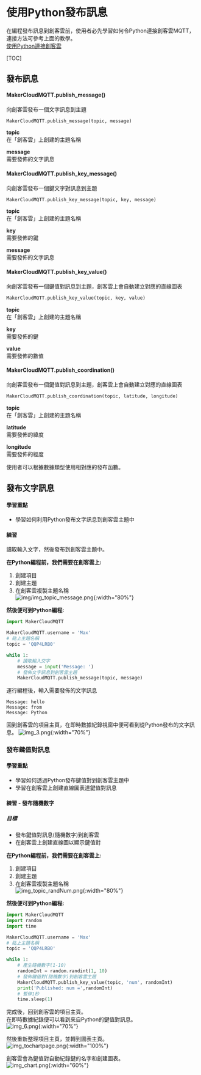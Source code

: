 # 使用Python發布訊息
在編程發布訊息到創客雲前，使用者必先學習如何令Python連接創客雲MQTT，連接方法可參考上面的教學。  
[使用Python連接創客雲](../../ch4_connect/python/connect_python.md)

[TOC]

## 發布訊息

#### MakerCloudMQTT.publish_message()
向創客雲發布一個文字訊息到主題
```python
MakerCloudMQTT.publish_message(topic, message)
```
**topic**  
在「創客雲」上創建的主題名稱

**message**  
需要發佈的文字訊息

#### MakerCloudMQTT.publish_key_message()
向創客雲發布一個鍵文字對訊息到主題
```python
MakerCloudMQTT.publish_key_message(topic, key, message)
```
**topic**  
在「創客雲」上創建的主題名稱

**key**  
需要發佈的鍵

**message**  
需要發佈的文字訊息

#### MakerCloudMQTT.publish_key_value()
向創客雲發布一個鍵值對訊息到主題，創客雲上會自動建立對應的直線圖表
```python
MakerCloudMQTT.publish_key_value(topic, key, value)
```
**topic**  
在「創客雲」上創建的主題名稱

**key**  
需要發佈的鍵

**value**  
需要發佈的數值

#### MakerCloudMQTT.publish_coordination()
向創客雲發布一個鍵值對訊息到主題，創客雲上會自動建立對應的直線圖表
```python
MakerCloudMQTT.publish_coordination(topic, latitude, longitude)
```
**topic**  
在「創客雲」上創建的主題名稱

**latitude**  
需要發佈的緯度

**longitude**  
需要發佈的經度

使用者可以根據數據類型使用相對應的發布函數。

## 發布文字訊息
#### 學習重點
- 學習如何利用Python發布文字訊息到創客雲主題中

#### 練習
讀取輸入文字，然後發布到創客雲主題中。

**在Python編程前，我們需要在創客雲上:**

1. 創建項目
2. 創建主題
3. 在創客雲複製主題名稱  
![img/img_topic_message.png](img/img_topic_message.png){:width="80%"}

**然後便可到Python編程:**
```python
import MakerCloudMQTT

MakerCloudMQTT.username = 'Max'
# 貼上主題名稱
topic = 'QQP4LRB0'

while 1:
    # 讀取輸入交字
    message = input('Message: ')
    # 發佈文字訊息到創客雲主題
    MakerCloudMQTT.publish_message(topic, message)
```

運行編程後，輸入需要發佈的文字訊息
```
Message: hello
Message: from
Message: Python
```

回到創客雲的項目主頁，在即時數據紀錄視窗中便可看到從Python發布的文字訊息。
![img_3.png](img/img_3.png){:width="70%"}

### 發布鍵值對訊息
#### 學習重點
- 學習如何透過Python發布鍵值對到創客雲主題中
- 學習在創客雲上創建直線圖表達鍵值對訊息

#### 練習 - 發布隨機數字
##### 目標
- 發布鍵值對訊息(隨機數字)到創客雲
- 在創客雲上創建直線圖以顯示鍵值對

**在Python編程前，我們需要在創客雲上:**

1. 創建項目
2. 創建主題
3. 在創客雲複製主題名稱  
![img_topic_randNum.png](img/img_topic_randNum.png){:width="80%"}

**然後便可到Python編程:**
```python
import MakerCloudMQTT
import random
import time

MakerCloudMQTT.username = 'Max'
# 貼上主題名稱
topic = 'QQP4LRB0'

while 1:
    # 產生隨機數字(1-10)
    randomInt = random.randint(1, 10)
    # 發佈鍵值對(隨機數字)到創客雲主題
    MakerCloudMQTT.publish_key_value(topic, 'num', randomInt)
    print('Published: num =',randomInt)
    # 暫停1秒
    time.sleep(1)

```
完成後，回到創客雲的項目主頁。  
在即時數據紀錄便可以看到來自Python的鍵值對訊息。  
![img_6.png](img/img_6.png){:width="70%"}

然後重新整理項目主頁，並轉到圖表主頁。  
![img_tochartpage.png](img/img_tochartpage.png){:width="100%"}

創客雲會為鍵值對自動紀錄鍵的名字和創建圖表。  
![img_chart.png](img/img_chart.png){:width="60%"}